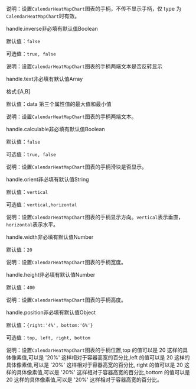 说明：设置`CalendarHeatMapChart`图表的手柄，不传不显示手柄，仅 type 为`CalendarHeatMapChart`时有效。

<p class='ev_expand_title'>handle.inverse<span class='ev_expand_required'>非必填</span><span class='ev_expand_defaults'>有默认值</span><span class='ev_expand_type'>Boolean</span>
<p class='ev_expand_introduce'>默认值：<code>false</code>
<p class='ev_expand_introduce'>可选值：<code>true, false</code>
<p class='ev_expand_introduce'>说明：设置<code>CalendarHeatMapChart</code>图表的手柄两端文本是否反转显示

<p class='ev_expand_title'>handle.text<span class='ev_expand_required'>非必填</span><span class='ev_expand_defaults'>有默认值</span><span class='ev_expand_type'>Array</span>
<p class='ev_expand_introduce'>格式:[A,B]
<p class='ev_expand_introduce'>默认值：data 第三个属性值的最大值和最小值
<p class='ev_expand_introduce'>说明：设置<code>CalendarHeatMapChart</code>图表的手柄两端文本。

<p class='ev_expand_title'>handle.calculable<span class='ev_expand_required'>非必填</span><span class='ev_expand_defaults'>有默认值</span><span class='ev_expand_type'>Boolean</span>
<p class='ev_expand_introduce'>默认值：<code>false</code>
<p class='ev_expand_introduce'>可选值：<code>true, false</code>
<p class='ev_expand_introduce'>说明：设置<code>CalendarHeatMapChart</code>图表的手柄滑块是否显示。

<p class='ev_expand_title'>handle.orient<span class='ev_expand_required'>非必填</span><span class='ev_expand_defaults'>有默认值</span><span class='ev_expand_type'>String</span>
<p class='ev_expand_introduce'>默认值：<code>vertical</code>
<p class='ev_expand_introduce'>可选值：<code>vertical,horizontal</code>
<p class='ev_expand_introduce'>说明：设置<code>CalendarHeatMapChart</code>图表的手柄显示方向。<code>vertical</code>表示垂直，<code>horizontal</code>表示水平。

<p class='ev_expand_title'>handle.width<span class='ev_expand_required'>非必填</span><span class='ev_expand_defaults'>有默认值</span><span class='ev_expand_type'>Number</span>
<p class='ev_expand_introduce'>默认值：<code>20</code>
<p class='ev_expand_introduce'>说明：设置<code>CalendarHeatMapChart</code>图表的手柄宽度。

<p class='ev_expand_title'>handle.height<span class='ev_expand_required'>非必填</span><span class='ev_expand_defaults'>有默认值</span><span class='ev_expand_type'>Number</span>
<p class='ev_expand_introduce'>默认值：<code>400</code>
<p class='ev_expand_introduce'>说明：设置<code>CalendarHeatMapChart</code>图表的手柄高度。

<p class='ev_expand_title'>handle.position<span class='ev_expand_required'>非必填</span><span class='ev_expand_defaults'>有默认值</span><span class='ev_expand_type'>Object</span>
<p class='ev_expand_introduce'>默认值：<code>{right:'4%', bottom:'6%'}</code>
<p class='ev_expand_introduce'>可选值：<code>top, left, right, bottom</code>
<p class='ev_expand_introduce'>说明：设置<code>CalendarHeatMapChart</code>图表的手柄位置,top 的值可以是 20 这样的具体像素值,可以是 '20%' 这样相对于容器高宽的百分比,left 的值可以是 20 这样的具体像素值,可以是 '20%' 这样相对于容器高宽的百分比, right 的值可以是 20 这样的具体像素值,可以是 '20%' 这样相对于容器高宽的百分比,bottom 的值可以是 20 这样的具体像素值,可以是 '20%' 这样相对于容器高宽的百分比。
